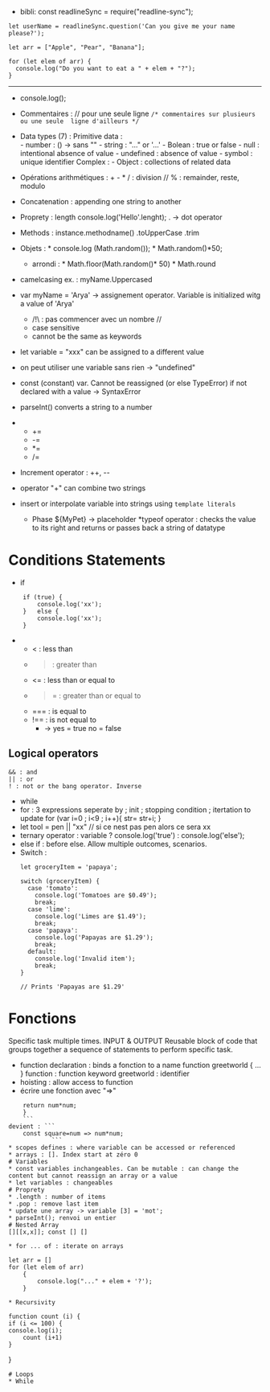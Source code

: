 * bibli: const readlineSync = require("readline-sync");
```
let userName = readlineSync.question('Can you give me your name please?');

let arr = ["Apple", "Pear", "Banana"];

for (let elem of arr) {
  console.log("Do you want to eat a " + elem + "?");
}
```
<hr>

* console.log();

* Commentaires : 
				// pour une seule ligne
			```	/* commentaires sur plusieurs ou une seule  ligne d'ailleurs */ ```
* Data types (7) : 
				Primitive data : 	
									- number : () -> sans ""
									- string : "..." or '...'
									- Bolean : true or false
									- null : intentional absence of value
									- undefined : absence of value
									- symbol : unique identifier
				Complex : 			- Object : collections of related data
* Opérations arithmétiques : 
							+
							-
							*
							/ : division //
							% : remainder, reste, modulo
* Concatenation : appending one string to another
* Proprety : 
		length
			console.log('Hello'.lenght);
								. -> dot operator
* Methods : instance.methodname()
			.toUpperCase
			.trim
* Objets : 
				* console.log (Math.random());
				* Math.random()*50;
	* arrondi : 	* Math.floor(Math.random()* 50)
				* Math.round
* camelcasing
		ex. : myName.Uppercased
* var myName 	= 'Arya'
				-> assignement operator. Variable is initialized witg a value of 'Arya'
	* /!\ : pas commencer avec un nombre //
	* case sensitive
	* cannot be the same as keywords
* let variable = "xxx"
				can be assigned to a different value
* on peut utiliser une variable sans rien -> "undefined"
* const (constant) var. Cannot be reassigned (or else TypeError)
	if not declared with a value -> SyntaxError
* parseInt() converts a string to a number
* 
	* +=
	* -=
	* *=
	* /=
* Increment operator : ++, --
* operator "+" can combine two strings
* insert or interpolate variable into strings using `template literals`
	* Phase 	${MyPet}
				-> placeholder
*typeof operator : checks the value to its right and returns or passes back a string of datatype
# Conditions Statements

* if
```
	if (true) {
		console.log('xx');
	}	else {
		console.log('xx');
	}
```
*	
	* < : less than
	* > : greater than
	* <= : less than or equal to
	* >= : greater than or equal to
	* === : is equal to
	* !== : is not equal to
		* -> yes = true 	no = false
## Logical operators	
	&& : and
	|| : or
	! : not or the bang operator. Inverse
* while
* for : 3 expressions seperate by ;
	init ; stopping condition ; itertation to update
	for (var i=0 ; i<9 ; i++){
		str= str+i;
	}
* let tool = pen || "xx"
	// si ce nest pas pen alors ce sera xx
* ternary operator : variable ? console.log('true') : console.log('else');
* else if : before else. Allow multiple outcomes, scenarios.
* Switch : 
	```
	let groceryItem = 'papaya';

	switch (groceryItem) {
	  case 'tomato':
	    console.log('Tomatoes are $0.49');
	    break;
	  case 'lime':
	    console.log('Limes are $1.49');
	    break;
	  case 'papaya':
	    console.log('Papayas are $1.29');
	    break;
	  default:
	    console.log('Invalid item');
	    break;
	}
	
	// Prints 'Papayas are $1.29'
	```
# Fonctions

Specific task multiple times. 
	INPUT & OUTPUT
Reusable block of code that groups together a sequence of statements to perform specific task.
* function declaration : binds a fonction to a name
		function greetworld { ... }
			function : function keyword
			greetworld : identifier
* hoisting : allow access to function 
* écrire une fonction avec "=>"
```	const square = (num) => {
	return num*num;
	}
	```
devient : ```
	const square=num => num*num;
			```
* scopes defines : where variable can be accessed or referenced
* arrays : []. Index start at zéro 0
# Variables
* const variables inchangeables. Can be mutable : can change the content but cannot reassign an array or a value
* let variables : changeables
# Proprety
* .length : number of items
* .pop : remove last item
* update une array -> variable [3] = 'mot';
* parseInt(); renvoi un entier
# Nested Array
[][[x,x]]; const [] []

* for ... of : iterate on arrays
```
	let arr = []
	for (let elem of arr)
		{
			console.log("..." + elem + '?');
		}
```
* Recursivity 
```
	function count (i) {
	if (i <= 100) {
	console.log(i);
		count (i+1)
	}
}	
```
# Loops
* While
